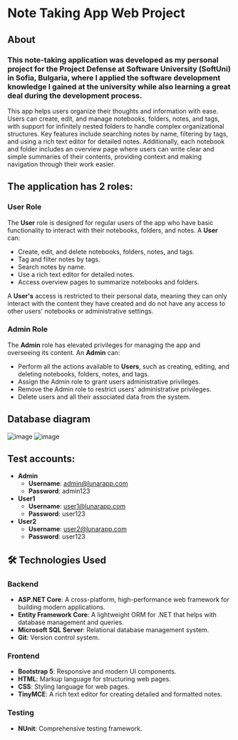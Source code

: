 # Note Taking App Web Project

## About
### This note-taking application was developed as my personal project for the Project Defense at Software University (SoftUni) in Sofia, Bulgaria, where I applied the software development knowledge I gained at the university while also learning a great deal during the development process.
This app helps users organize their thoughts and information with ease. Users can create, edit, and manage notebooks, folders, notes, and tags, with support for infinitely nested folders to handle complex organizational structures. Key features include searching notes by name, filtering by tags, and using a rich text editor for detailed notes. Additionally, each notebook and folder includes an overview page where users can write clear and simple summaries of their contents, providing context and making navigation through their work easier.

## The application has 2 roles:
### User Role

The **User** role is designed for regular users of the app who have basic functionality to interact with their notebooks, folders, and notes. A **User** can:

- Create, edit, and delete notebooks, folders, notes, and tags.
- Tag and filter notes by tags.
- Search notes by name.
- Use a rich text editor for detailed notes.
- Access overview pages to summarize notebooks and folders.

A **User's** access is restricted to their personal data, meaning they can only interact with the content they have created and do not have any access to other users' notebooks or administrative settings.

### Admin Role

The **Admin** role has elevated privileges for managing the app and overseeing its content. An **Admin** can:

- Perform all the actions available to **Users**, such as creating, editing, and deleting notebooks, folders, notes, and tags.
- Assign the Admin role to grant users administrative privileges.
- Remove the Admin role to restrict users' administrative privileges.
- Delete users and all their associated data from the system.

## Database diagram

![image](https://github.com/user-attachments/assets/fe23f24d-4046-4300-893d-08761505b9ab)
![image](https://github.com/user-attachments/assets/29e682fa-f3c4-48ec-8d2f-2504ff55cd18)

## Test accounts:
- **Admin**
  - **Username**: admin@lunarapp.com
  - **Password**: admin123
- **User1**
  - **Username**: user1@lunarapp.com
  - **Password**: user123
- **User2**
  - **Username**: user2@lunarapp.com
  - **Password**: user123

## 🛠️ Technologies Used

### Backend
- **ASP.NET Core**: A cross-platform, high-performance web framework for building modern applications.
- **Entity Framework Core**: A lightweight ORM for .NET that helps with database management and queries.
- **Microsoft SQL Server**: Relational database management system.
- **Git**: Version control system.
### Frontend
- **Bootstrap 5**: Responsive and modern UI components.
- **HTML**: Markup language for structuring web pages.
- **CSS**: Styling language for web pages.
- **TinyMCE**: A rich text editor for creating detailed and formatted notes.
### Testing
- **NUnit**: Comprehensive testing framework.
